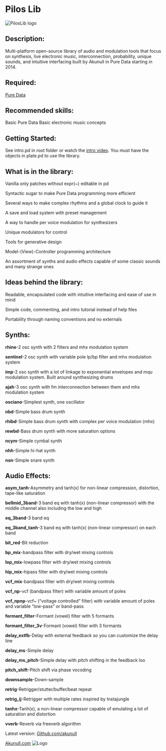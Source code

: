 # Pilos Lib
![PilosLib logo](https://akunull.com/pilosliblogo.jpeg)

## Description:
Multi-platform open-source library of audio and modulation tools that focus on synthesis, live electronic music, interconnection, probability, unique sounds, and intuitive interfacing built by Akunull in Pure Data starting in 2014.

## Required:
[Pure Data](https://puredata.info)

## Recommended skills:
Basic Pure Data
Basic electronic music concepts

## Getting Started:
See intro.pd in root folder or watch the [intro video](https://www.youtube.com/watch?v=Mv9c8uUxwkk). You must have the objects in plate.pd to use the library.

## What is in the library:
Vanilla only patches without expr(~) editable in pd

Syntactic sugar to make Pure Data programming more efficient

Several ways to make complex rhythms and a global clock to guide it

A save and load system with preset management

A way to handle per voice modulation for synthesizers

Unique modulators for control

Tools for generative design

Model-(View)-Controller programming architecture

An assortment of synths and audio effects capable of some classic sounds and many strange ones

## Ideas behind the library:
Readable, encapsulated code with intuitive interfacing and ease of use in mind

Simple code, commenting, and intro tutorial instead of help files

Portability through naming conventions and no externals


## Synths:
**rhine**-2 osc synth with 2 filters and mhx modulation system 

**sentinel**-2 osc synth with variable pole lp/bp filter and mhx modulation system 

**imp**-2 osc synth with a lot of linkage to exponential envelopes and mqu modulation system. Built around synthesizing drums 

**ajah**-3 osc synth with fm interconnection between them and mhx modulation system 

**osciano**-Simplest synth, one oscillator

**nbd**-Simple bass drum synth 

**rhibd**-Simple bass drum synth with complex per voice modulation (mhx) 

**rewbd**-Bass drum synth with more saturation options

**ncym**-Simple cymbal synth

**nhh**-Simple hi-hat synth

**nsn**-Simple snare synth

## Audio Effects:
**asym_tanh**-Asymmetry and tanh(x) for non-linear compression, distortion, tape-like saturation

**bellmid_3band**-3 band eq with tanh(x) (non-linear compressor) with the middle channel also including the low and high

**eq_3band**-3 band eq

**eq_3band_tanh**-3 band eq with tanh(x) (non-linear compressor) on each band

**bit_red**-Bit reduction

**bp_mix**-bandpass filter with dry/wet mixing controls

**lop_mix**-lowpass filter with dry/wet mixing controls

**hip_mix**-hipass filter with dry/wet mixing controls

**vcf_mix**-bandpass filter with dry/wet mixing controls

**vcf_np**-vcf (bandpass filter) with variable amount of poles

**vcf_npnp**-vcf~ (“voltage controlled” filter) with variable amount of poles and variable “low-pass” or band-pass

**formant_filter**-Formant (vowel) filter with 5 formants

**formant_filter_3v**-Formant (vowel) filter with 3 formants

**delay_extfb**-Delay with external feedback so you can customize the delay line

**delay_ms**-Simple delay

**delay_ms_pitch**-Simple delay with pitch shifting in the feedback loo

**pitch_shift**-Pitch shift via phase vocoding

**downsample**-Down-sample

**retrig**-Retrigger/stutter/buffer/beat repeat

**retrig_ij**-Retrigger with multiple rates inspired by Instajungle

**tanhx**-Tanh(x), a non-linear compressor capable of emulating a lot of saturation and distortion

**vverb**-Reverb via freeverb algorithm

Latest version: [Github.com/akunull](https://github.com/akunull)

[Akunull.com](https://Akunull.com)
![Logo](https://akunull.com/akunulllogo.jpeg)